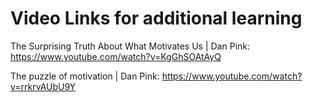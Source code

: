 # Video Links for additional learning

The Surprising Truth About What Motivates Us | Dan Pink: https://www.youtube.com/watch?v=KgGhSOAtAyQ 

The puzzle of motivation | Dan Pink: https://www.youtube.com/watch?v=rrkrvAUbU9Y